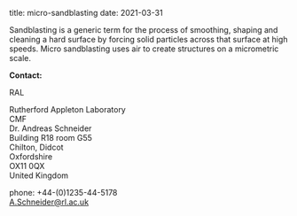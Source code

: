 title: micro-sandblasting
date: 2021-03-31

Sandblasting is a generic term for the process of smoothing, shaping and cleaning a hard surface by forcing solid particles across that surface at high speeds. Micro sandblasting uses air to create structures on a micrometric scale.
<!--break-->
__Contact:__

RAL

Rutherford Appleton Laboratory  
CMF   
Dr. Andreas Schneider  
Building R18 room G55   
Chilton, Didcot  
Oxfordshire   
OX11 0QX   
United Kingdom  

phone: +44-(0)1235-44-5178  
A.Schneider@rl.ac.uk